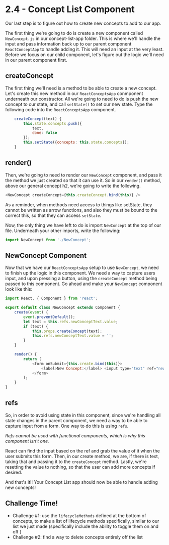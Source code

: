 # 2.4 - Concept List Component

Our last step is to figure out how to create new concepts to add to our app.

The first thing we're going to do is create a new component called `NewConcept.js` in our concept-list-app folder. This is where we'll handle the input and pass information back up to our parent component `ReactConceptApp` to handle adding it. This will need an input at the very least. Before we focus on our child component, let's figure out the logic we'll need in our parent component first.

## createConcept

The first thing we'll need is a method to be able to create a new concept. Let's create this new method in our `ReactConceptsApp` conmponent underneath our constructor. All we're going to need to do is push the new concept to our state, and call `setState()` to set our new state. Type the following code into the `ReactConceptsApp` component.

```javascript
    createConcept(text) {
        this.state.concepts.push({
            text,
            done: false
        });
        this.setState({concepts: this.state.concepts});
    }
```

## render\(\)

Then, we're going to need to render our `NewConcept` component, and pass it the method we just created so that it can use it. So in our `render()` method, above our general concept h2, we're going to write the following.

```javascript
<NewConcept createConcept={this.createConcept.bind(this)} />
```

As a reminder, when methods need access to things like setState, they cannot be written as arrow functions, and also they must be bound to the correct this, so that they can access `setState`.

Now, the only thing we have left to do is import `NewConcept` at the top of our file. Underneath your other imports, write the following:

```javascript
import NewConcept from './NewConcept';
```

## NewConcept Component

Now that we have our `ReactConceptsApp` setup to use `NewConcept`, we need to finish up the logic in this component. We need a way to capture users input, and upon pressing a button, using the `createConcept` method being passed to this component. Go ahead and make your `NewConcept` component look like this:

```javascript
import React, { Component } from 'react';

export default class NewConcept extends Component {
    create(event) {
        event.preventDefault();
        let text = this.refs.newConceptText.value;
        if (text) {
            this.props.createConcept(text);
            this.refs.newConceptText.value = '';
        }
    }

    render() {
        return (
            <form onSubmit={this.create.bind(this)}>
                <label>New Concept:</label> <input type="text" ref="newConceptText"/> <button className="button" type="submit">+</button>
            </form>
        );
    }
}
```

## refs

So, in order to avoid using state in this component, since we're handling all state changes in the parent component, we need a way to be able to capture input from a form. One way to do this is using `refs`.

_Refs cannot be used with functional components, which is why this component isn't one._

React can find the input based on the ref and grab the value of it when the user submits this form. Then, in our create method, we are, if there is text, taking that and passing it to the `createConcept` method. Lastly, we're resetting the value to nothing, so that the user can add more concepts if desired.

And that's it!! Your Concept List app should now be able to handle adding new concepts!

## Challenge Time!

* Challenge \#1: use the `lifecycleMethods` defined at the bottom of concepts, to make a list of lifecycle methods specifically, similar to our list we just made \(specifically include the ability to toggle them on and off \)
* Challenge \#2: find a way to delete concepts entirely off the list

